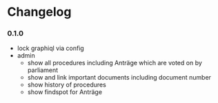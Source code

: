 # Changelog

### 0.1.0

* lock graphiql via config
* admin
  * show all procedures including Anträge which are voted on by parliament
  * show and link important documents including document number
  * show history of procedures
  * show findspot for Anträge